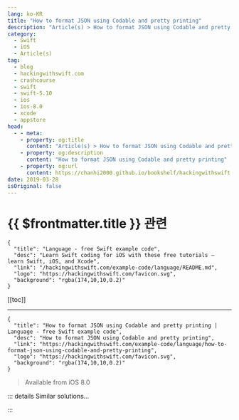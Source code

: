 ```yaml
---
lang: ko-KR
title: "How to format JSON using Codable and pretty printing"
description: "Article(s) > How to format JSON using Codable and pretty printing"
category:
  - Swift
  - iOS
  - Article(s)
tag: 
  - blog
  - hackingwithswift.com
  - crashcourse
  - swift
  - swift-5.10
  - ios
  - ios-8.0
  - xcode
  - appstore
head:
  - - meta:
    - property: og:title
      content: "Article(s) > How to format JSON using Codable and pretty printing"
    - property: og:description
      content: "How to format JSON using Codable and pretty printing"
    - property: og:url
      content: https://chanhi2000.github.io/bookshelf/hackingwithswift.com/example-code/language/how-to-format-json-using-codable-and-pretty-printing.html
date: 2019-03-28
isOriginal: false
---
```


# {{ $frontmatter.title }} 관련

```component VPCard
{
  "title": "Language - free Swift example code",
  "desc": "Learn Swift coding for iOS with these free tutorials – learn Swift, iOS, and Xcode",
  "link": "/hackingwithswift.com/example-code/language/README.md",
  "logo": "https://hackingwithswift.com/favicon.svg",
  "background": "rgba(174,10,10,0.2)"
}
```

[[toc]]

---

```component VPCard
{
  "title": "How to format JSON using Codable and pretty printing | Language - free Swift example code",
  "desc": "How to format JSON using Codable and pretty printing",
  "link": "https://hackingwithswift.com/example-code/language/how-to-format-json-using-codable-and-pretty-printing",
  "logo": "https://hackingwithswift.com/favicon.svg",
  "background": "rgba(174,10,10,0.2)"
}
```

> Available from iOS 8.0

<!-- TODO: 작성 -->

<!-- 
When you use `JSONEncoder` and `Codable` to create JSON from your Swift data, it comes out in a compressed format by default – it has all its excess whitespace removed. This makes it efficient for transferring over the network, but hard to debug because it’s just a big jumble of words.

For debugging purposes, it’s a good idea to enable pretty printing for your encoded JSON, which will tell `JSONEncoder` to separate everything using line breaks and spaces so you can read it more easily.

To make this happen, set the `outputFormatting` property of your JSON encoder to be `.prettyPrinted`, like this:

```swift
let encoder = JSONEncoder()
encoder.outputFormatting = .prettyPrinted
```

-->

::: details Similar solutions…

<!--
/quick-start/swiftui/swiftui-tips-and-tricks">SwiftUI tips and tricks 
/quick-start/swiftui/all-swiftui-property-wrappers-explained-and-compared">All SwiftUI property wrappers explained and compared 
/example-code/uikit/how-to-create-live-playgrounds-in-xcode">How to create live playgrounds in Xcode 
/quick-start/concurrency/how-to-download-json-from-the-internet-and-decode-it-into-any-codable-type">How to download JSON from the internet and decode it into any Codable type 
/example-code/games/how-to-create-a-random-terrain-tile-map-using-sktilemapnode-and-gkperlinnoisesource">How to create a random terrain tile map using SKTileMapNode and GKPerlinNoiseSource</a>
-->

:::

